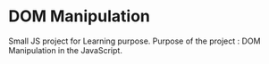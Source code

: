 # DOM Manipulation

Small JS project for Learning purpose.
Purpose of the project : DOM Manipulation in the JavaScript.

